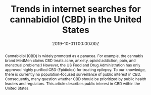---
title: "Trends in internet searches for cannabidiol (CBD) in the United States"

authors:
- "Eric C. Leas"
- "Alicia L. Nobles"
- "admin"
- "Mark Dredze"
- "Davey M. Smith"
- "John W. Ayers"
date: "2019-10-01T00:00:00Z"
doi: "10.1001/jamanetworkopen.2019.13853"
venue: "JAMA Network Open"
publishDate: "2017-01-01T00:00:00Z"
publication_types: ["2"]
abstract: "Cannabidiol (CBD) is widely promoted as a panacea. For example, the cannabis brand MedMen claims CBD treats acne, anxiety, opioid addiction, pain, and menstrual problems.1 However, the US Food and Drug Administration has only approved highly purified CBD (Epidiolex) for treating epilepsy. To our knowledge, there is currently no population-focused surveillance of public interest in CBD. Consequently, many question whether CBD should be prioritized by public health leaders and regulators. This article describes public interest in CBD within the United States."
summary: "Leas, E. C., Nobles, A. L., Caputi, T. L., Dredze, M., Smith, D. M., & Ayers, J. W. (2019). Trends in Internet Searches for Cannabidiol (CBD) in the United States. JAMA Network Open, 2(10), e1913853. doi:10.1001/jamanetworkopen.2019.13853"
tags: 
featured: false
links:
- name: Paper Link
  url: "https://jamanetwork.com/journals/jamanetworkopen/fullarticle/2753393"
url_pdf: "/files/JNOP-2019.pdf"
image:
  focal_point: ""
  preview_only: false
---